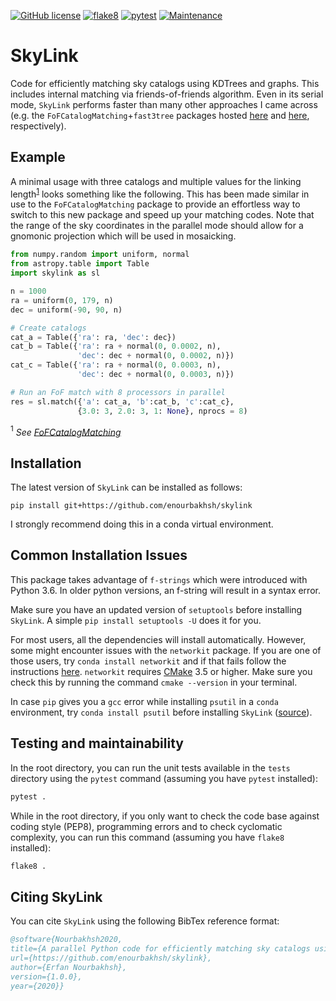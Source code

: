 [![GitHub license](https://badgen.net/github/license/enourbakhsh/SkyLink)](https://github.com/enourbakhsh/SkyLink/blob/master/LICENSE)
[![flake8](https://github.com/enourbakhsh/SkyLink/actions/workflows/flake8.yml/badge.svg)](https://github.com/enourbakhsh/SkyLink/actions/workflows/flake8.yml)
[![pytest](https://github.com/enourbakhsh/SkyLink/actions/workflows/pytest.yml/badge.svg)](https://github.com/enourbakhsh/SkyLink/actions/workflows/pytest.yml)
[![Maintenance](https://img.shields.io/badge/Maintained%3F-yes-green.svg)](https://github.com/enourbakhsh/SkyLink/graphs/commit-activity)
# SkyLink
Code for efficiently matching sky catalogs using KDTrees and graphs. This includes internal matching via friends-of-friends algorithm. Even in its serial mode, `SkyLink` performs faster than many other approaches I came across (e.g. the `FoFCatalogMatching`+`fast3tree` packages hosted [here](https://github.com/yymao/FoFCatalogMatching) and [here](https://bitbucket.org/yymao/fast3tree), respectively).
## Example
A minimal usage with three catalogs and multiple values for the linking length<sup>[1](#footnote1)</sup> looks something like the following. This has been made similar in use to the `FoFCatalogMatching` package to provide an effortless way to switch to this new package and speed up your matching codes.
Note that the range of the sky coordinates in the parallel mode should allow for a gnomonic projection which will be used in mosaicking.

``` python
from numpy.random import uniform, normal
from astropy.table import Table
import skylink as sl

n = 1000
ra = uniform(0, 179, n)
dec = uniform(-90, 90, n)

# Create catalogs
cat_a = Table({'ra': ra, 'dec': dec})
cat_b = Table({'ra': ra + normal(0, 0.0002, n),
               'dec': dec + normal(0, 0.0002, n)})
cat_c = Table({'ra': ra + normal(0, 0.0003, n),
               'dec': dec + normal(0, 0.0003, n)})

# Run an FoF match with 8 processors in parallel
res = sl.match({'a': cat_a, 'b':cat_b, 'c':cat_c},
               {3.0: 3, 2.0: 3, 1: None}, nprocs = 8)
```
<a name="footnote1"><sup>1</sup></a> *See [FoFCatalogMatching](https://github.com/yymao/FoFCatalogMatching)*
               
## Installation
The latest version of `SkyLink` can be installed as follows:
```
pip install git+https://github.com/enourbakhsh/skylink
```
I strongly recommend doing this in a conda virtual environment.

## Common Installation Issues
This package takes advantage of `f-strings` which were introduced with Python 3.6. In older python versions, an f-string will result in a syntax error.

Make sure you have an updated version of `setuptools` before installing `SkyLink`. A simple `pip install setuptools -U` does it for you.

For most users, all the dependencies will install automatically. However, some might encounter issues with the `networkit` package. If you are one of those users, try `conda install networkit` and if that fails follow the instructions [here](https://github.com/networkit/networkit).
`networkit` requires [CMake](https://cmake.org/install/) 3.5 or higher. Make sure you check this by running the command `cmake --version` in your terminal. 

In case `pip` gives you a `gcc` error while installing `psutil` in a `conda` environment, try `conda install psutil` before installing `SkyLink` ([source](https://github.com/ray-project/ray/issues/1340)).

## Testing and maintainability
In the root directory, you can run the unit tests available in the `tests` directory using the `pytest` command (assuming you have `pytest` installed):
```bash
pytest .
```

While in the root directory, if you only want to check the code base against coding style (PEP8), programming errors and to check cyclomatic complexity, you can run this command (assuming you have `flake8` installed):
```bash
flake8 .
```

## Citing SkyLink
You can cite `SkyLink` using the following BibTex reference format:

```bibtex
@software{Nourbakhsh2020,
title={A parallel Python code for efficiently matching sky catalogs using KDTrees and graphs},
url={https://github.com/enourbakhsh/skylink},
author={Erfan Nourbakhsh},
version={1.0.0},
year={2020}}
```
